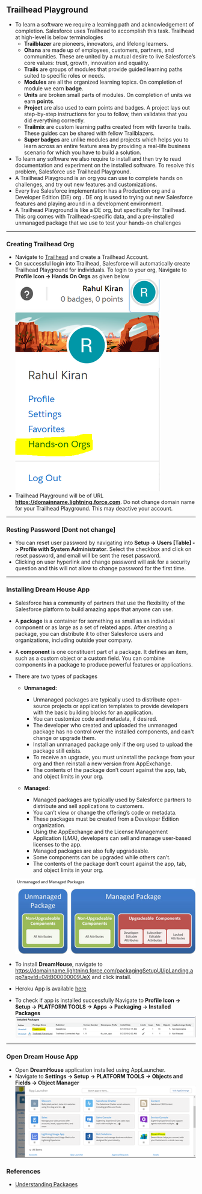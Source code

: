 ## Trailhead Playground

- To learn a software we require a learning path and acknowledgement of completion. Salesforce uses Trailhead to accomplish this task. Trailhead at high-level is below terminologies
  - **Trailblazer** are pioneers, innovators, and lifelong learners.
  - **Ohana** are made up of employees, customers, partners, and communities. These are united by a mutual desire to live Salesforce’s core values: trust, growth, innovation and equality.
  - **Trails** are groups of modules that provide guided learning paths suited to specific roles or needs.
  - **Modules** are all the organized learning topics. On completion of module we earn **badge**.
  - **Units** are broken small parts of modules. On completion of units we earn **points**.
  - **Project** are also used to earn points and badges. A project lays out step-by-step instructions for you to follow, then validates that you did everything correctly.
  - **Trailmix** are custom learning paths created from with favorite trails. These guides can be shared with fellow Trailblazers.
  - **Super badges** are unlike modules and projects which helps you to learn across an entire feature area by providing a real-life business scenario for which you have to build a solution.
- To learn any software we also require to install and then try to read documentation and experiment on the installed software. To resolve this problem, Salesforce use Trailhead Playground.
- A Trailhead Playground is an org you can use to complete hands on challenges, and try out new features and customizations.
- Every live Salesforce implementation has a Production org and a Developer Edition (DE) org . DE org is used to trying out new Salesforce features and playing around in a development environment.
- A Trailhead Playground is like a DE org, but specifically for Trailhead. This org comes with Trailhead-specific data, and a pre-installed unmanaged package that we use to test your hands-on challenges

---

### Creating Trailhead Org

- Navigate to [Trailhead](https://trailhead.salesforce.com) and create a Trailhead Account.
- On successful login into Trailhead, Salesforce will automatically create Trailhead Playground for individuals. To login to your org, Navigate to **Profile Icon -> Hands On Orgs** as given below ![](../../01-Images/05-Trailhead.png)
- Trailhead Playground will be of URL **https://domainname.lightning.force.com**. Do not change domain name for your Trailhead Playground. This may deactive your account.

---

### Resting Password [Dont not change]

- You can reset user password by navigating into **Setup -> Users [Table] -> Profile with System Administrator**. Select the checkbox and click on reset password, and email will be sent the reset password.
- Clicking on user hyperlink and change password will ask for a security question and this will not allow to change password for the first time.

---

### Installing Dream House App

- Salesforce has a community of partners that use the flexibility of the Salesforce platform to build amazing apps that anyone can use.
- A **package** is a container for something as small as an individual component or as large as a set of related apps. After creating a package, you can distribute it to other Salesforce users and organizations, including outside your company.
- A **component** is one constituent part of a package. It defines an item, such as a custom object or a custom field. You can combine components in a package to produce powerful features or applications.
- There are two types of packages

  - **Unmanaged:**

    - Unmanaged packages are typically used to distribute open-source projects or application templates to provide developers with the basic building blocks for an application.
    - You can customize code and metadata, if desired.
    - The developer who created and uploaded the unmanaged package has no control over the installed components, and can't change or upgrade them.
    - Install an unmanaged package only if the org used to upload the package still exists.
    - To receive an upgrade, you must uninstall the package from your org and then reinstall a new version from AppExchange.
    - The contents of the package don’t count against the app, tab, and object limits in your org.

  - **Managed:**

    - Managed packages are typically used by Salesforce partners to distribute and sell applications to customers.
    - You can’t view or change the offering’s code or metadata.
    - These packages must be created from a Developer Edition organization.
    - Using the AppExchange and the License Management Application (LMA), developers can sell and manage user-based licenses to the app.
    - Managed packages are also fully upgradeable.
    - Some components can be upgraded while others can’t.
    - The contents of the package don’t count against the app, tab, and object limits in your org.

  ![](../../01-Images/06-Packages.png)

- To install **DreamHouse**, navigate to https://domainname.lightning.force.com/packagingSetupUI/ipLanding.app?apvId=04tB00000009UeX and click install.
- Heroku App is available [here](https://ty-dreamhouse-web-app.herokuapp.com/)
- To check if app is installed successfully Navigate to **Profile Icon -> Setup -> PLATFORM TOOLS -> Apps -> Packaging -> Installed Packages**
  ![](../../01-Images/07-InstalledPackages.png)

---

### Open Dream House App

- Open **DreamHouse** application installed using AppLauncher.
- Navigate to **Settings -> Setup -> PLATFORM TOOLS -> Objects and Fields -> Object Manager**
  ![](../../01-Images/08-AppLauncher.png)

### References

- [Understanding Packages](https://help.salesforce.com/articleView?id=sharing_apps.htm&type=5)
